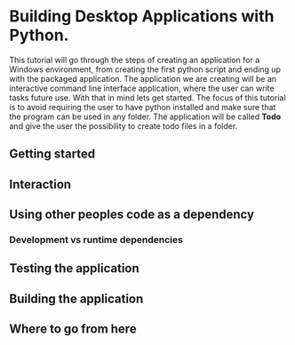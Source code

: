 # Building Desktop Applications with Python.

This tutorial will go through the steps of creating an application for a Windows environment, from creating the first python script and ending up with the packaged application. The application we are creating will be an interactive command line interface application, where the user can write tasks future use. With that in mind lets get started. The focus of this tutorial is to avoid requiring the user to have python installed and make sure that the program can be used in any folder. The application will be called **Todo** and give the user the possibility to create todo files in a folder.

## Getting started



## Interaction

## Using other peoples code as a dependency

### Development vs runtime dependencies

## Testing the application

## Building the application

## Where to go from here